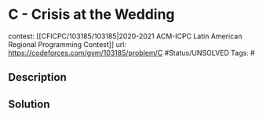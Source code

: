 # C - Crisis at the Wedding

contest: [[CFICPC/103185/103185|2020-2021 ACM-ICPC Latin American Regional Programming Contest]]
url: https://codeforces.com/gym/103185/problem/C
#Status/UNSOLVED
Tags: #

## Description

## Solution

